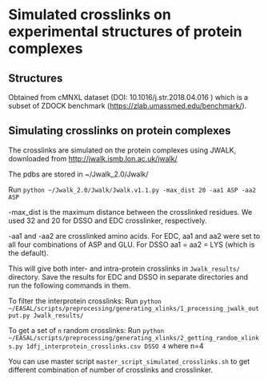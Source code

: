 # Simulated crosslinks on experimental structures of protein complexes

## Structures
Obtained from cMNXL dataset (DOI: 10.1016/j.str.2018.04.016 ) which is a subset of ZDOCK benchmark (https://zlab.umassmed.edu/benchmark/). 

## Simulating crosslinks on protein complexes

The crosslinks are simulated on the protein complexes using JWALK, downloaded from http://jwalk.ismb.lon.ac.uk/jwalk/

The pdbs are stored in ~/Jwalk_2.0/Jwalk/

Run `python ~/Jwalk_2.0/Jwalk/Jwalk.v1.1.py -max_dist 20 -aa1 ASP -aa2 ASP`

 -max_dist is the maximum distance between the crosslinked residues.  We used 32 and 20 for DSSO and EDC crosslinker, respectively.

 -aa1 and -aa2 are crosslinked amino acids. For EDC, aa1 and aa2 were set to all four combinations of ASP and GLU. For DSSO aa1 = aa2 = LYS (which is the default). 

This will give both inter- and intra-protein crosslinks in `Jwalk_results/` directory. Save the results for EDC and DSSO in separate directories and run the following commands in them.

To filter the interprotein crosslinks:
Run `python ~/EASAL/scripts/preprocessing/generating_xlinks/1_processing_jwalk_output.py Jwalk_results/`

To get a set of `n` random crosslinks:
Run `python ~/EASAL/scripts/preprocessing/generating_xlinks/2_getting_random_xlinks.py 1dfj_interprotein_crosslinks.csv DSSO 4` where n=4

You can use master script `master_script_simulated_crosslinks.sh` to get different combination of number of crosslinks and crosslinker. 

